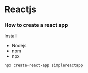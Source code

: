 # Reactjs


### How to create a react app 

Install 
- Nodejs
- npm
- npx

  
```sh
npx create-react-app simplereactapp
```
